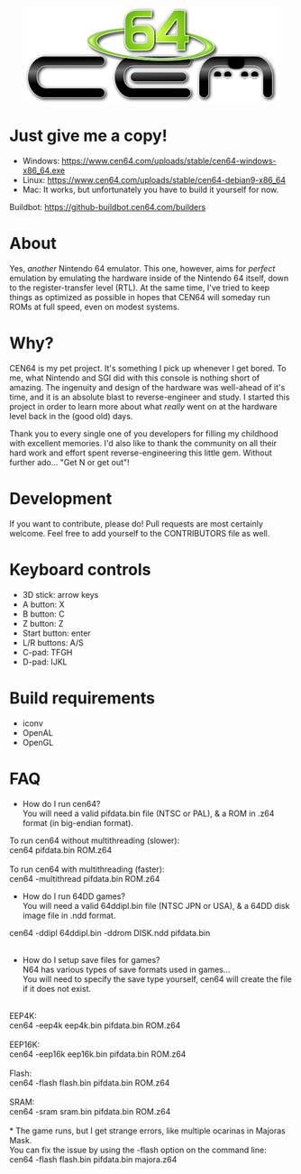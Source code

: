 <p align="center">
  <img src="/assets/logo.png" />
</p>

# Just give me a copy!
* Windows: https://www.cen64.com/uploads/stable/cen64-windows-x86_64.exe
* Linux: https://www.cen64.com/uploads/stable/cen64-debian9-x86_64
* Mac: It works, but unfortunately you have to build it yourself for now.

Buildbot: https://github-buildbot.cen64.com/builders

# About

Yes, _another_ Nintendo 64 emulator. This one, however, aims for _perfect_
emulation by emulating the hardware inside of the Nintendo 64 itself, down
to the register-transfer level (RTL). At the same time, I've tried to keep
things as optimized as possible in hopes that CEN64 will someday run ROMs at
full speed, even on modest systems.

# Why?

CEN64 is my pet project. It's something I pick up whenever I get bored. To me,
what Nintendo and SGI did with this console is nothing short of amazing. The
ingenuity and design of the hardware was well-ahead of it's time, and it is
an absolute blast to reverse-engineer and study. I started this project in
order to learn more about what _really_ went on at the hardware level back in
the (good old) days.

Thank you to every single one of you developers for filling my childhood
with excellent memories. I'd also like to thank the community on all their
hard work and effort spent reverse-engineering this little gem. Without
further ado... "Get N or get out"!

# Development

If you want to contribute, please do! Pull requests are most certainly
welcome. Feel free to add yourself to the CONTRIBUTORS file as well.

# Keyboard controls

* 3D stick:       arrow keys
* A button:       X
* B button:       C
* Z button:       Z
* Start button:   enter
* L/R buttons:    A/S
* C-pad:          TFGH
* D-pad:          IJKL

# Build requirements

* iconv
* OpenAL
* OpenGL

# FAQ

* How do I run cen64?<br />
You will need a valid pifdata.bin file (NTSC or PAL), & a ROM in .z64 format (in big-endian format).<br />

To run cen64 without multithreading (slower):<br />
cen64 pifdata.bin ROM.z64<br />
<br />
To run cen64 with multithreading (faster):<br />
cen64 -multithread pifdata.bin ROM.z64<br />

* How do I run 64DD games?<br />
You will need a valid 64ddipl.bin file (NTSC JPN or USA), & a 64DD disk image file in .ndd format.<br />

cen64 -ddipl 64ddipl.bin -ddrom DISK.ndd pifdata.bin<br />
<br />
* How do I setup save files for games?<br />
N64 has various types of save formats used in games...<br />
You will need to specify the save type yourself, cen64 will create the file if it does not exist.<br />
<br />
EEP4K:<br />
cen64 -eep4k eep4k.bin pifdata.bin ROM.z64<br />
<br />
EEP16K:<br />
cen64 -eep16k eep16k.bin pifdata.bin ROM.z64<br />
<br />
Flash:<br />
cen64 -flash flash.bin pifdata.bin ROM.z64<br />
<br />
SRAM:<br />
cen64 -sram sram.bin pifdata.bin ROM.z64<br />
<br />
* The game runs, but I get strange errors, like multiple ocarinas in Majoras Mask.<br />
You can fix the issue by using the -flash option on the command line:<br />
cen64 -flash flash.bin pifdata.bin majora.z64
